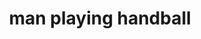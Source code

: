 ---
layout: people&body
title: man playing handball
emoji: man_playing_handball
permalink: 🤾‍♂️.html
image: assets/img/3moji/man_playing_handball.png
---